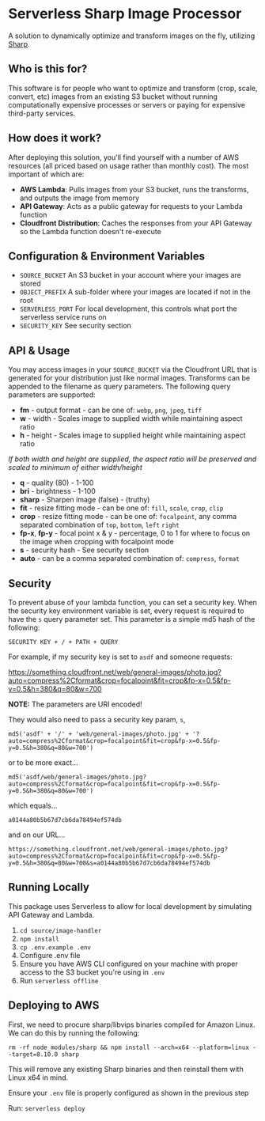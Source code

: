 # Serverless Sharp Image Processor
A solution to dynamically optimize and transform images on the fly, utilizing [Sharp](https://sharp.pixelplumbing.com/en/stable/).

## Who is this for?
This software is for people who want to optimize and transform (crop, scale, convert, etc) images from an existing S3 
bucket without running computationally expensive processes or servers or paying for expensive third-party services.

## How does it work?
After deploying this solution, you'll find yourself with a number of AWS resources (all priced based on usage rather 
than monthly cost). The most important of which are: 
- **AWS Lambda**: Pulls images from your S3 bucket, runs the transforms, and outputs the image from memory
- **API Gateway**: Acts as a public gateway for requests to your Lambda function
- **Cloudfront Distribution**: Caches the responses from your API Gateway so the Lambda function doesn't re-execute

## Configuration & Environment Variables
- `SOURCE_BUCKET` An S3 bucket in your account where your images are stored
- `OBJECT_PREFIX` A sub-folder where your images are located if not in the root
- `SERVERLESS_PORT` For local development, this controls what port the serverless service runs on
- `SECURITY_KEY` See security section

## API & Usage
You may access images in your `SOURCE_BUCKET` via the Cloudfront URL that is generated for your distribution just like
normal images. Transforms can be appended to the filename as query parameters. The following query parameters are
supported:
- **fm** - output format - can be one of: `webp`, `png`, `jpeg`, `tiff`
- **w** - width - Scales image to supplied width while maintaining aspect ratio
- **h** - height - Scales image to supplied height while maintaining aspect ratio

*If both width and height are supplied, the aspect ratio will be preserved and scaled to minimum of either width/height* 

- **q** - quality (80) - 1-100
- **bri** - brightness - 1-100
- **sharp** - Sharpen image (false) - (truthy)
- **fit** - resize fitting mode - can be one of: `fill`, `scale`, `crop`, `clip`
- **crop** - resize fitting mode - can be one of: `focalpoint`, any comma separated combination of `top`, `bottom`, `left` `right`
- **fp-x**, **fp-y** - focal point x & y - percentage, 0 to 1 for where to focus on the image when cropping with focalpoint mode
- **s** - security hash - See security section
- **auto** - can be a comma separated combination of: `compress`, `format`

## Security
To prevent abuse of your lambda function, you can set a security key. When the security key environment variable is set,
every request is required to have the `s` query parameter set. This parameter is a simple md5 hash of the following:

`SECURITY KEY + / + PATH + QUERY`

For example, if my security key is set to `asdf` and someone requests:

https://something.cloudfront.net/web/general-images/photo.jpg?auto=compress%2Cformat&crop=focalpoint&fit=crop&fp-x=0.5&fp-y=0.5&h=380&q=80&w=700

__NOTE:__ The parameters are URI encoded!

They would also need to pass a security key param, `s`,

`md5('asdf' + '/' + 'web/general-images/photo.jpg' + '?auto=compress%2Cformat&crop=focalpoint&fit=crop&fp-x=0.5&fp-y=0.5&h=380&q=80&w=700')`

or to be more exact...

`md5('asdf/web/general-images/photo.jpg?auto=compress%2Cformat&crop=focalpoint&fit=crop&fp-x=0.5&fp-y=0.5&h=380&q=80&w=700')`

which equals...

`a0144a80b5b67d7cb6da78494ef574db`

and on our URL...

`https://something.cloudfront.net/web/general-images/photo.jpg?auto=compress%2Cformat&crop=focalpoint&fit=crop&fp-x=0.5&fp-y=0.5&h=380&q=80&w=700&s=a0144a80b5b67d7cb6da78494ef574db`



## Running Locally
This package uses Serverless to allow for local development by simulating API Gateway and Lambda.
1. `cd source/image-handler`
2. `npm install`
3. `cp .env.example .env`
4. Configure .env file
5. Ensure you have AWS CLI configured on your machine with proper access to the S3 bucket you're using in `.env`
6. Run `serverless offline`

## Deploying to AWS
First, we need to procure sharp/libvips binaries compiled for Amazon Linux. We can do this by running the following:

```
rm -rf node_modules/sharp && npm install --arch=x64 --platform=linux --target=8.10.0 sharp
``` 

This will remove any existing Sharp binaries and then reinstall them with Linux x64 in mind.

Ensure your `.env` file is properly configured as shown in the previous step

Run: `serverless deploy`
